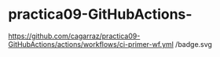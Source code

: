 # practica09-GitHubActions-
https://github.com/cagarraz/practica09-GitHubActions/actions/workflows/ci-primer-wf.yml
/badge.svg
